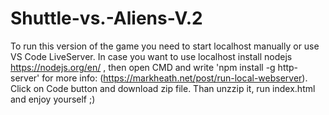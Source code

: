 # Shuttle-vs.-Aliens-V.2

To run this version of the game you need to start localhost manually or use VS Code LiveServer. In case you want to use localhost install nodejs https://nodejs.org/en/ , then open CMD and write 'npm install -g http-server' for more info: (https://markheath.net/post/run-local-webserver).
Click on Code button and download zip file. Than unzzip it, run index.html and enjoy yourself ;)
